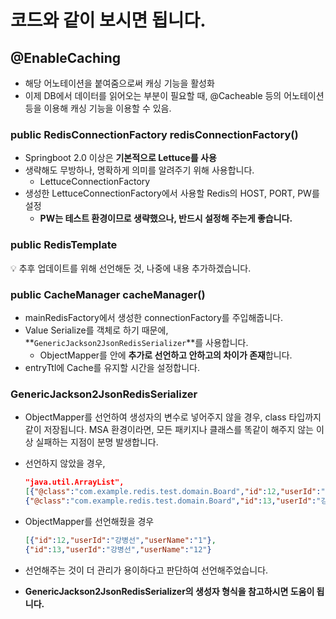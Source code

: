 # 코드와 같이 보시면 됩니다.

## @EnableCaching

- 해당 어노테이션을 붙여줌으로써 캐싱 기능을 활성화
- 이제 DB에서 데이터를 읽어오는 부분이 필요할 때, @Cacheable 등의 어노테이션 등을 이용해 캐싱 기능을 이용할 수 있음.

### public RedisConnectionFactory redisConnectionFactory()

- Springboot 2.0 이상은 **기본적으로 Lettuce를 사용**
- 생략해도 무방하나, 명확하게 의미를 알려주기 위해 사용합니다.
    - LettuceConnectionFactory
- 생성한 LettuceConnectionFactory에서 사용할 Redis의 HOST, PORT, PW를 설정
    - **PW는 테스트 환경이므로 생략했으나, 반드시 설정해 주는게 좋습니다.**

### public RedisTemplate

<aside>
💡 추후 업데이트를 위해 선언해둔 것, 나중에 내용 추가하겠습니다.

</aside>

### public CacheManager cacheManager()

- mainRedisFactory에서 생성한 connectionFactory를 주입해줍니다.
- Value Serialize를 객체로 하기 때문에, **`GenericJackson2JsonRedisSerializer`**를 사용합니다.
    - ObjectMapper를 안에 **추가로 선언하고 안하고의 차이가 존재**합니다.
- entryTtl에 Cache를 유지할 시간을 설정합니다.


### GenericJackson2JsonRedisSerializer

- ObjectMapper를 선언하여 생성자의 변수로 넣어주지 않을 경우, class 타입까지 같이 저장됩니다. MSA 환경이라면, 모든 패키지나 클래스를 똑같이 해주지 않는 이상 실패하는 지점이 분명 발생합니다.
- 선언하지 않았을 경우,
    
    ```json
    "java.util.ArrayList",
    [{"@class":"com.example.redis.test.domain.Board","id":12,"userId":"강병선","userName":"1"},
    {"@class":"com.example.redis.test.domain.Board","id":13,"userId":"강병선","userName":"12"}
    ```
    
- ObjectMapper를 선언해줬을 경우
    
    ```json
    [{"id":12,"userId":"강병선","userName":"1"},
    {"id":13,"userId":"강병선","userName":"12"}
    ```
    
- 선언해주는 것이 더 관리가 용이하다고 판단하여 선언해주었습니다.
- **GenericJackson2JsonRedisSerializer의 생성자 형식을 참고하시면 도움이 됩니다.**
